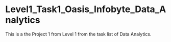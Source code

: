 # Level1_Task1_Oasis_Infobyte_Data_Analytics

This is a the Project 1 from Level 1 from the task list of Data Analytics.
